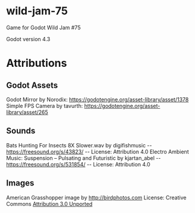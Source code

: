 # wild-jam-75
Game for Godot Wild Jam #75

Godot version 4.3

# Attributions

## Godot Assets
Godot Mirror by Norodix: https://godotengine.org/asset-library/asset/1378
Simple FPS Camera by tavurth: https://godotengine.org/asset-library/asset/265

## Sounds
Bats Hunting For Insects 8X Slower.wav by digifishmusic -- https://freesound.org/s/43823/ -- License: Attribution 4.0
Electro Ambient Music: Suspension – Pulsating and Futuristic by kjartan_abel -- https://freesound.org/s/531854/ -- License: Attribution 4.0

## Images
American Grasshopper image by http://birdphotos.com License: Creative Commons [Attribution 3.0 Unported](https://creativecommons.org/licenses/by/3.0/deed.en)
